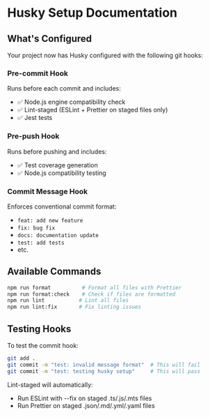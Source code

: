 # Husky Setup Documentation

## What's Configured

Your project now has Husky configured with the following git hooks:

### Pre-commit Hook

Runs before each commit and includes:

- ✅ Node.js engine compatibility check
- ✅ Lint-staged (ESLint + Prettier on staged files only)
- ✅ Jest tests

### Pre-push Hook

Runs before pushing and includes:

- ✅ Test coverage generation
- ✅ Node.js compatibility testing

### Commit Message Hook

Enforces conventional commit format:

- `feat: add new feature`
- `fix: bug fix`
- `docs: documentation update`
- `test: add tests`
- etc.

## Available Commands

```bash
npm run format          # Format all files with Prettier
npm run format:check    # Check if files are formatted
npm run lint           # Lint all files
npm run lint:fix       # Fix linting issues
```

## Testing Hooks

To test the commit hook:

```bash
git add .
git commit -m "test: invalid message format"  # This will fail
git commit -m "test: testing husky setup"     # This will pass
```

Lint-staged will automatically:

- Run ESLint with --fix on staged .ts/.js/.mts files
- Run Prettier on staged .json/.md/.yml/.yaml files

